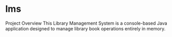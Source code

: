 # lms
Project Overview This Library Management System is a console-based Java application designed to manage library book operations entirely in memory. 
